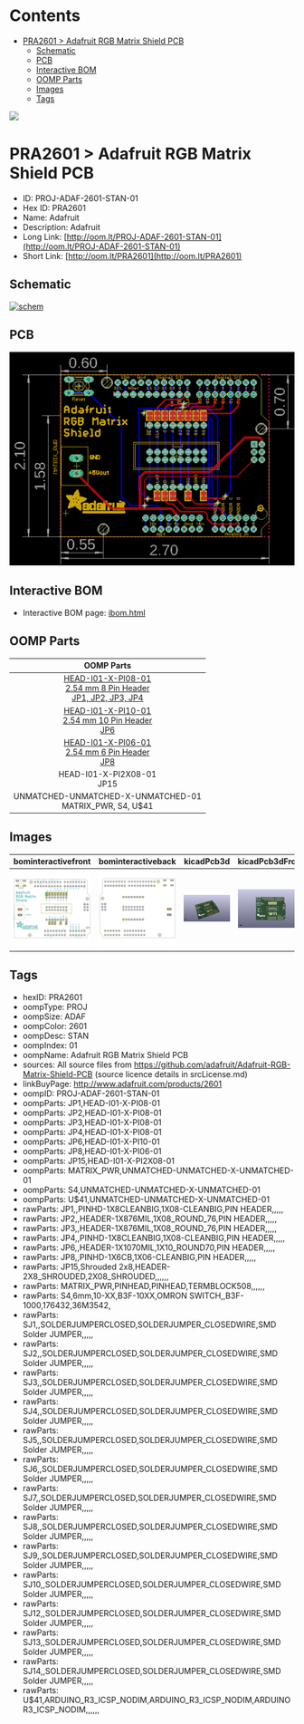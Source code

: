 



Contents
========

* [PRA2601 > Adafruit RGB Matrix Shield PCB](#pra2601--adafruit-rgb-matrix-shield-pcb)
	* [Schematic](#schematic)
	* [PCB](#pcb)
	* [Interactive BOM](#interactive-bom)
	* [OOMP Parts](#oomp-parts)
	* [Images](#images)
	* [Tags](#tags)
  
![][im]
# PRA2601 > Adafruit RGB Matrix Shield PCB

- ID: PROJ-ADAF-2601-STAN-01
- Hex ID: PRA2601
- Name: Adafruit
- Description: Adafruit
- Long Link: [http://oom.lt/PROJ-ADAF-2601-STAN-01](http://oom.lt/PROJ-ADAF-2601-STAN-01)
- Short Link: [http://oom.lt/PRA2601](http://oom.lt/PRA2601)

## Schematic
  
[![schem](eagleSchemImage.png)](eagleSchemImage.png)
## PCB
  
[![pcb](eagleImage.png)](eagleImage.png)
## Interactive BOM

- Interactive BOM page: [ibom.html](https://htmlpreview.github.io/?https://github.com/oomlout/oomlout_OOMP_projects/blob/main/PROJ-ADAF-2601-STAN-01/kicad/bom/ibom.html)

## OOMP Parts
  

|OOMP Parts|
| :---: |
|[HEAD-I01-X-PI08-01<br> 2.54 mm 8 Pin Header<br> JP1, JP2, JP3, JP4](https://github.com/oomlout/oomlout_OOMP_parts/tree/main/HEAD-I01-X-PI08-01/)|
|[HEAD-I01-X-PI10-01<br> 2.54 mm 10 Pin Header<br> JP6](https://github.com/oomlout/oomlout_OOMP_parts/tree/main/HEAD-I01-X-PI10-01/)|
|[HEAD-I01-X-PI06-01<br> 2.54 mm 6 Pin Header<br> JP8](https://github.com/oomlout/oomlout_OOMP_parts/tree/main/HEAD-I01-X-PI06-01/)|
|HEAD-I01-X-PI2X08-01<BR>JP15|
|UNMATCHED-UNMATCHED-X-UNMATCHED-01<BR>MATRIX_PWR, S4, U$41|

## Images
  
  

|bominteractivefront|bominteractiveback|kicadPcb3d|kicadPcb3dFront|kicadPcb3dBack|eagleImage|eagleSchemImage|pcbdraw|pcbdrawback|
| :---: | :---: | :---: | :---: | :---: | :---: | :---: | :---: | :---: |
|[![bominteractivefront](bomFront_140.png)](bomFront.png)|[![bominteractiveback](bomBack_140.png)](bomBack.png)|[![kicadPcb3d](kicadPcb3d_140.png)](kicadPcb3d.png)|[![kicadPcb3dFront](kicadPcb3dFront_140.png)](kicadPcb3dFront.png)|[![kicadPcb3dBack](kicadPcb3dBack_140.png)](kicadPcb3dBack.png)|[![eagleImage](eagleImage_140.png)](eagleImage.png)|[![eagleSchemImage](eagleSchemImage_140.png)](eagleSchemImage.png)|[![pcbdraw](pcbdraw_140.png)](pcbdraw.png)|[![pcbdrawback](pcbdrawBack_140.png)](pcbdrawBack.png)|

## Tags

- hexID: PRA2601
- oompType: PROJ
- oompSize: ADAF
- oompColor: 2601
- oompDesc: STAN
- oompIndex: 01
- oompName: Adafruit RGB Matrix Shield PCB
- sources: All source files from https://github.com/adafruit/Adafruit-RGB-Matrix-Shield-PCB (source licence details in srcLicense.md)
- linkBuyPage: http://www.adafruit.com/products/2601
- oompID: PROJ-ADAF-2601-STAN-01
- oompParts: JP1,HEAD-I01-X-PI08-01
- oompParts: JP2,HEAD-I01-X-PI08-01
- oompParts: JP3,HEAD-I01-X-PI08-01
- oompParts: JP4,HEAD-I01-X-PI08-01
- oompParts: JP6,HEAD-I01-X-PI10-01
- oompParts: JP8,HEAD-I01-X-PI06-01
- oompParts: JP15,HEAD-I01-X-PI2X08-01
- oompParts: MATRIX_PWR,UNMATCHED-UNMATCHED-X-UNMATCHED-01
- oompParts: S4,UNMATCHED-UNMATCHED-X-UNMATCHED-01
- oompParts: U$41,UNMATCHED-UNMATCHED-X-UNMATCHED-01
- rawParts: JP1,,PINHD-1X8CLEANBIG,1X08-CLEANBIG,PIN HEADER,,,,,
- rawParts: JP2,,HEADER-1X876MIL,1X08_ROUND_76,PIN HEADER,,,,,
- rawParts: JP3,,HEADER-1X876MIL,1X08_ROUND_76,PIN HEADER,,,,,
- rawParts: JP4,,PINHD-1X8CLEANBIG,1X08-CLEANBIG,PIN HEADER,,,,,
- rawParts: JP6,,HEADER-1X1070MIL,1X10_ROUND70,PIN HEADER,,,,,
- rawParts: JP8,,PINHD-1X6CB,1X06-CLEANBIG,PIN HEADER,,,,,
- rawParts: JP15,Shrouded 2x8,HEADER-2X8_SHROUDED,2X08_SHROUDED,,,,,,
- rawParts: MATRIX_PWR,PINHEAD,PINHEAD,TERMBLOCK508,,,,,,
- rawParts: S4,6mm,10-XX,B3F-10XX,OMRON SWITCH,,B3F-1000,176432,36M3542,
- rawParts: SJ1,,SOLDERJUMPERCLOSED,SOLDERJUMPER_CLOSEDWIRE,SMD Solder JUMPER,,,,,
- rawParts: SJ2,,SOLDERJUMPERCLOSED,SOLDERJUMPER_CLOSEDWIRE,SMD Solder JUMPER,,,,,
- rawParts: SJ3,,SOLDERJUMPERCLOSED,SOLDERJUMPER_CLOSEDWIRE,SMD Solder JUMPER,,,,,
- rawParts: SJ4,,SOLDERJUMPERCLOSED,SOLDERJUMPER_CLOSEDWIRE,SMD Solder JUMPER,,,,,
- rawParts: SJ5,,SOLDERJUMPERCLOSED,SOLDERJUMPER_CLOSEDWIRE,SMD Solder JUMPER,,,,,
- rawParts: SJ6,,SOLDERJUMPERCLOSED,SOLDERJUMPER_CLOSEDWIRE,SMD Solder JUMPER,,,,,
- rawParts: SJ7,,SOLDERJUMPERCLOSED,SOLDERJUMPER_CLOSEDWIRE,SMD Solder JUMPER,,,,,
- rawParts: SJ8,,SOLDERJUMPERCLOSED,SOLDERJUMPER_CLOSEDWIRE,SMD Solder JUMPER,,,,,
- rawParts: SJ9,,SOLDERJUMPERCLOSED,SOLDERJUMPER_CLOSEDWIRE,SMD Solder JUMPER,,,,,
- rawParts: SJ10,,SOLDERJUMPERCLOSED,SOLDERJUMPER_CLOSEDWIRE,SMD Solder JUMPER,,,,,
- rawParts: SJ12,,SOLDERJUMPERCLOSED,SOLDERJUMPER_CLOSEDWIRE,SMD Solder JUMPER,,,,,
- rawParts: SJ13,,SOLDERJUMPERCLOSED,SOLDERJUMPER_CLOSEDWIRE,SMD Solder JUMPER,,,,,
- rawParts: SJ14,,SOLDERJUMPERCLOSED,SOLDERJUMPER_CLOSEDWIRE,SMD Solder JUMPER,,,,,
- rawParts: U$41,ARDUINO_R3_ICSP_NODIM,ARDUINO_R3_ICSP_NODIM,ARDUINOR3_ICSP_NODIM,,,,,,



[im]: kicadPcb3d_450.png
